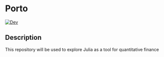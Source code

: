 # Porto

[![Dev](https://img.shields.io/badge/docs-dev-blue.svg)](https://phil-lo.github.io/Porto.jl/dev/)


## Description
This repository will be used to explore Julia as a tool for quantitative finance